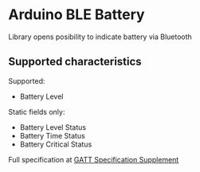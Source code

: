 # Arduino BLE Battery
Library opens posibility to indicate battery via Bluetooth

## Supported characteristics
Supported:
- Battery Level

Static fields only:
- Battery Level Status
- Battery Time Status
- Battery Critical Status

Full specification at [GATT Specification Supplement](https://www.bluetooth.com/specifications/gss/)
